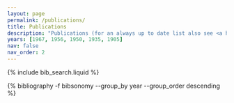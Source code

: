 ```yaml
---
layout: page
permalink: /publications/
title: Publications
description: "Publications (for an always up to date list also see <a href='https://scholar.google.com/citations?user=n99pDOAAAAAJ&hl=en'>Google Scholar</a>)."
years: [1967, 1956, 1950, 1935, 1905]
nav: false
nav_order: 2
---
```

<!-- _pages/publications.md -->
<div class="publications">

<!-- Bibsearch Feature -->

{% include bib_search.liquid %}

<div class="publications">

{% bibliography -f bibsonomy --group_by year --group_order descending %}

</div>